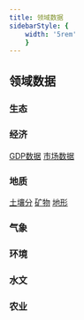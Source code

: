 ```yaml
---
title: 领域数据
sidebarStyle: {
    width: '5rem'
    }
---
```

## 领域数据

### 生态

### 经济

[GDP数据](/) [市场数据](/)

### 地质

[土壤分](/) [矿物](/) [地形](/)

### 气象

### 环境

### 水文

### 农业

<Vssue/>